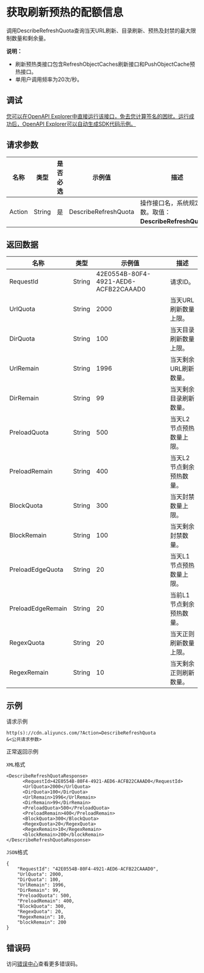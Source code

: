 # 获取刷新预热的配额信息

调用DescribeRefreshQuota查询当天URL刷新、目录刷新、预热及封禁的最大限制数量和剩余量。

**说明：**

-   刷新预热类接口包含RefreshObjectCaches刷新接口和PushObjectCache预热接口。
-   单用户调用频率为20次/秒。

## 调试

[您可以在OpenAPI Explorer中直接运行该接口，免去您计算签名的困扰。运行成功后，OpenAPI Explorer可以自动生成SDK代码示例。](https://api.aliyun.com/#product=Cdn&api=DescribeRefreshQuota&type=RPC&version=2018-05-10)

## 请求参数

|名称|类型|是否必选|示例值|描述|
|--|--|----|---|--|
|Action|String|是|DescribeRefreshQuota|操作接口名，系统规定参数。取值：**DescribeRefreshQuota**。 |

## 返回数据

|名称|类型|示例值|描述|
|--|--|---|--|
|RequestId|String|42E0554B-80F4-4921-AED6-ACFB22CAAAD0|请求ID。 |
|UrlQuota|String|2000|当天URL刷新数量上限。 |
|DirQuota|String|100|当天目录刷新数量上限。 |
|UrlRemain|String|1996|当天剩余URL刷新数量。 |
|DirRemain|String|99|当天剩余目录刷新数量。 |
|PreloadQuota|String|500|当天L2节点预热数量上限。 |
|PreloadRemain|String|400|当天L2节点剩余预热数量。 |
|BlockQuota|String|300|当天封禁数量上限。 |
|BlockRemain|String|100|当天剩余封禁数量。 |
|PreloadEdgeQuota|String|20|当天L1节点预热数量上限。 |
|PreloadEdgeRemain|String|20|当前L1节点剩余预热数量。 |
|RegexQuota|String|20|当天正则刷新数量上限。 |
|RegexRemain|String|10|当天剩余正则刷新数量。 |

## 示例

请求示例

```
http(s)://cdn.aliyuncs.com/?Action=DescribeRefreshQuota
&<公共请求参数>
```

正常返回示例

`XML`格式

```
<DescribeRefreshQuotaResponse>
      <RequestId>42E0554B-80F4-4921-AED6-ACFB22CAAAD0</RequestId>
	  <UrlQuota>2000</UrlQuota>
      <DirQuota>100</DirQuota>
      <UrlRemain>1996</UrlRemain>
	  <DirRemain>99</DirRemain>
	  <PreloadQuota>500</PreloadQuota>
	  <PreloadRemain>400</PreloadRemain>
      <BlockQuota>300</BlockQuota>
      <RegexQuota>20</RegexQuota>
      <RegexRemain>10</RegexRemain>
      <blockRemain>200</blockRemain>
</DescribeRefreshQuotaResponse>
```

`JSON`格式

```
{
    "RequestId": "42E0554B-80F4-4921-AED6-ACFB22CAAAD0",
    "UrlQuota": 2000,
    "DirQuota": 100,
    "UrlRemain": 1996,
    "DirRemain": 99,
    "PreloadQuota": 500,
    "PreloadRemain": 400,
    "BlockQuota": 300,
    "RegexQuota": 20,
    "RegexRemain": 10,
    "blockRemain": 200
}
```

## 错误码

访问[错误中心](https://error-center.alibabacloud.com/status/product/Cdn)查看更多错误码。

